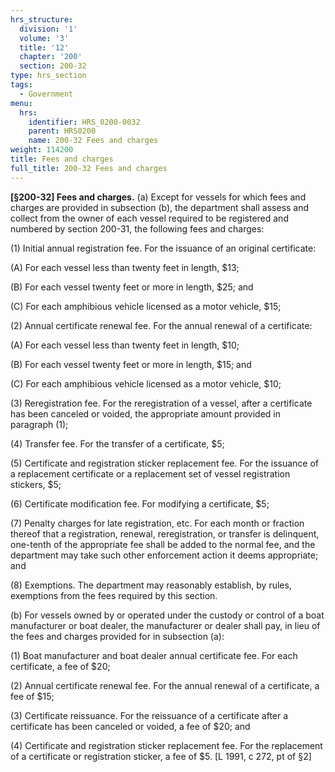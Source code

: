 ```yaml
---
hrs_structure:
  division: '1'
  volume: '3'
  title: '12'
  chapter: '200'
  section: 200-32
type: hrs_section
tags:
  - Government
menu:
  hrs:
    identifier: HRS_0200-0032
    parent: HRS0200
    name: 200-32 Fees and charges
weight: 114200
title: Fees and charges
full_title: 200-32 Fees and charges
---
```

**[§200-32] Fees and charges.** (a) Except for vessels for which fees and charges are provided in subsection (b), the department shall assess and collect from the owner of each vessel required to be registered and numbered by section 200-31, the following fees and charges:

(1) Initial annual registration fee. For the issuance of an original certificate:

(A) For each vessel less than twenty feet in length, $13;

(B) For each vessel twenty feet or more in length, $25; and

(C) For each amphibious vehicle licensed as a motor vehicle, $15;

(2) Annual certificate renewal fee. For the annual renewal of a certificate:

(A) For each vessel less than twenty feet in length, $10;

(B) For each vessel twenty feet or more in length, $15; and

(C) For each amphibious vehicle licensed as a motor vehicle, $10;

(3) Reregistration fee. For the reregistration of a vessel, after a certificate has been canceled or voided, the appropriate amount provided in paragraph (1);

(4) Transfer fee. For the transfer of a certificate, $5;

(5) Certificate and registration sticker replacement fee. For the issuance of a replacement certificate or a replacement set of vessel registration stickers, $5;

(6) Certificate modification fee. For modifying a certificate, $5;

(7) Penalty charges for late registration, etc. For each month or fraction thereof that a registration, renewal, reregistration, or transfer is delinquent, one-tenth of the appropriate fee shall be added to the normal fee, and the department may take such other enforcement action it deems appropriate; and

(8) Exemptions. The department may reasonably establish, by rules, exemptions from the fees required by this section.

(b) For vessels owned by or operated under the custody or control of a boat manufacturer or boat dealer, the manufacturer or dealer shall pay, in lieu of the fees and charges provided for in subsection (a):

(1) Boat manufacturer and boat dealer annual certificate fee. For each certificate, a fee of $20;

(2) Annual certificate renewal fee. For the annual renewal of a certificate, a fee of $15;

(3) Certificate reissuance. For the reissuance of a certificate after a certificate has been canceled or voided, a fee of $20; and

(4) Certificate and registration sticker replacement fee. For the replacement of a certificate or registration sticker, a fee of $5\. [L 1991, c 272, pt of §2]